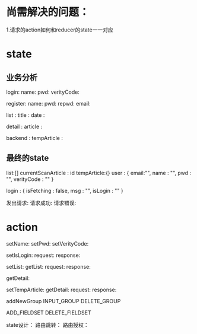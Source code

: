 # 尚需解决的问题：
1.请求的action如何和reducer的state一一对应

# state

## 业务分析
login:
  name:
  pwd:
  verityCode:

register:
  name:
  pwd:
  repwd:
  email:

list :
  title :
  date :

detail :
  article :
  
backend :
  tempArticle :

## 最终的state
list:[]
currentScanArticle : id
tempArticle:{}
user : {
  email:"",
  name : "",
  pwd : "",
  verityCode : ""
}

login : {
  isFetching : false, 
  msg : "",
  isLogin : ""
}

发出请求:
请求成功:
请求错误:

# action

setName:
setPwd:
setVerityCode:

setIsLogin:
  request:
  response:

setList:
  getList:
  request:
  response:
  
  
getDetail:


setTempArticle:
  getDetail:
    request:
    response:

  addNewGroup
  INPUT_GROUP
  DELETE_GROUP
  
  ADD_FIELDSET
  DELETE_FIELDSET

state设计：
路由跳转：
路由授权：

  













